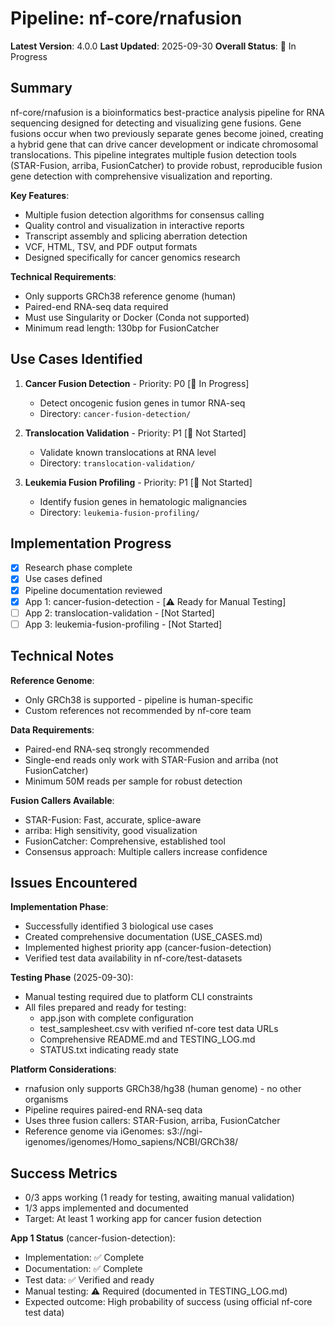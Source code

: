 # Pipeline: nf-core/rnafusion

**Latest Version**: 4.0.0
**Last Updated**: 2025-09-30
**Overall Status**: 🔄 In Progress

## Summary

nf-core/rnafusion is a bioinformatics best-practice analysis pipeline for RNA sequencing designed for detecting and visualizing gene fusions. Gene fusions occur when two previously separate genes become joined, creating a hybrid gene that can drive cancer development or indicate chromosomal translocations. This pipeline integrates multiple fusion detection tools (STAR-Fusion, arriba, FusionCatcher) to provide robust, reproducible fusion gene detection with comprehensive visualization and reporting.

**Key Features**:
- Multiple fusion detection algorithms for consensus calling
- Quality control and visualization in interactive reports
- Transcript assembly and splicing aberration detection
- VCF, HTML, TSV, and PDF output formats
- Designed specifically for cancer genomics research

**Technical Requirements**:
- Only supports GRCh38 reference genome (human)
- Paired-end RNA-seq data required
- Must use Singularity or Docker (Conda not supported)
- Minimum read length: 130bp for FusionCatcher

## Use Cases Identified

1. **Cancer Fusion Detection** - Priority: P0 [🔄 In Progress]
   - Detect oncogenic fusion genes in tumor RNA-seq
   - Directory: `cancer-fusion-detection/`

2. **Translocation Validation** - Priority: P1 [🔲 Not Started]
   - Validate known translocations at RNA level
   - Directory: `translocation-validation/`

3. **Leukemia Fusion Profiling** - Priority: P1 [🔲 Not Started]
   - Identify fusion genes in hematologic malignancies
   - Directory: `leukemia-fusion-profiling/`

## Implementation Progress

- [x] Research phase complete
- [x] Use cases defined
- [x] Pipeline documentation reviewed
- [x] App 1: cancer-fusion-detection - [⚠️ Ready for Manual Testing]
- [ ] App 2: translocation-validation - [Not Started]
- [ ] App 3: leukemia-fusion-profiling - [Not Started]

## Technical Notes

**Reference Genome**:
- Only GRCh38 is supported - pipeline is human-specific
- Custom references not recommended by nf-core team

**Data Requirements**:
- Paired-end RNA-seq strongly recommended
- Single-end reads only work with STAR-Fusion and arriba (not FusionCatcher)
- Minimum 50M reads per sample for robust detection

**Fusion Callers Available**:
- STAR-Fusion: Fast, accurate, splice-aware
- arriba: High sensitivity, good visualization
- FusionCatcher: Comprehensive, established tool
- Consensus approach: Multiple callers increase confidence

## Issues Encountered

**Implementation Phase**:
- Successfully identified 3 biological use cases
- Created comprehensive documentation (USE_CASES.md)
- Implemented highest priority app (cancer-fusion-detection)
- Verified test data availability in nf-core/test-datasets

**Testing Phase** (2025-09-30):
- Manual testing required due to platform CLI constraints
- All files prepared and ready for testing:
  - app.json with complete configuration
  - test_samplesheet.csv with verified nf-core test data URLs
  - Comprehensive README.md and TESTING_LOG.md
  - STATUS.txt indicating ready state

**Platform Considerations**:
- rnafusion only supports GRCh38/hg38 (human genome) - no other organisms
- Pipeline requires paired-end RNA-seq data
- Uses three fusion callers: STAR-Fusion, arriba, FusionCatcher
- Reference genome via iGenomes: s3://ngi-igenomes/igenomes/Homo_sapiens/NCBI/GRCh38/

## Success Metrics

- 0/3 apps working (1 ready for testing, awaiting manual validation)
- 1/3 apps implemented and documented
- Target: At least 1 working app for cancer fusion detection

**App 1 Status** (cancer-fusion-detection):
- Implementation: ✅ Complete
- Documentation: ✅ Complete
- Test data: ✅ Verified and ready
- Manual testing: ⚠️ Required (documented in TESTING_LOG.md)
- Expected outcome: High probability of success (using official nf-core test data)